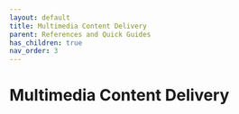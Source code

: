 ```yaml
---
layout: default
title: Multimedia Content Delivery
parent: References and Quick Guides
has_children: true
nav_order: 3
---
```


# Multimedia Content Delivery
